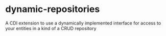 dynamic-repositories
====================

A CDI extension to use a dynamically implemented interface for access to your entities in a kind of a CRUD repository